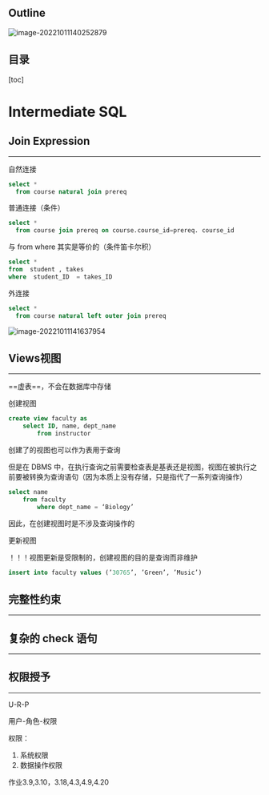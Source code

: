 ##  Outline

![image-20221011140252879](https://wangleidetuchuang.oss-cn-beijing.aliyuncs.com/img/image-20221011140252879.png)

## 目录

[toc]

# Intermediate SQL

## Join Expression

---

自然连接

```sql
select *  
  from course natural join prereq
```

普通连接（条件）

```sql
select *  
  from course join prereq on course.course_id=prereq. course_id
```

与 from where 其实是等价的（条件笛卡尔积）

```sql
select *      
from  student , takes        
where  student_ID  = takes_ID
```

外连接

```sql
select *  
  from course natural left outer join prereq
```

![image-20221011141637954](https://wangleidetuchuang.oss-cn-beijing.aliyuncs.com/img/image-20221011141637954.png)

## Views视图

---

==虚表==，不会在数据库中存储

创建视图

```sql
create view faculty as    
	select ID, name, dept_name   
		from instructor
```

创建了的视图也可以作为表用于查询

但是在 DBMS 中，在执行查询之前需要检查表是基表还是视图，视图在被执行之前要被转换为查询语句（因为本质上没有存储，只是指代了一系列查询操作）

```sql
select name 
	from faculty
		where dept_name = ‘Biology’
```

因此，在创建视图时是不涉及查询操作的

更新视图

！！！视图更新是受限制的，创建视图的目的是查询而非维护

```sql
insert into faculty values (’30765’, ’Green’, ’Music’)
```

## 完整性约束

----



## 复杂的 check 语句

---





## 权限授予

---

U-R-P

用户-角色-权限

权限：

1. 系统权限
2. 数据操作权限



作业3.9,3.10，3.18,4.3,4.9,4.20